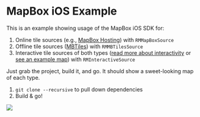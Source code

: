 # MapBox iOS Example

This is an example showing usage of the MapBox iOS SDK for: 

 1. Online tile sources (e.g., [MapBox Hosting](http://mapbox.com/plans/)) with `RMMapBoxSource`
 1. Offline tile sources ([MBTiles](http://mbtiles.org)) with `RMMBTilesSource`
 1. Interactive tile sources of both types ([read more about interactivity](http://developmentseed.org/blog/2011/may/16/tilemill-020-release) or [see an example map](http://tiles.mapbox.com/mapbox/map/geography-class)) with `RMInteractiveSource`

Just grab the project, build it, and go. It should show a sweet-looking 
map of each type.

 1. `git clone --recursive` to pull down dependencies
 1. Build & go!

![](https://github.com/mapbox/mapbox-ios-example/raw/master/screenshot.png)